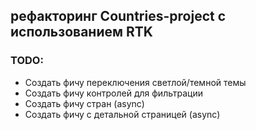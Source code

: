 ## рефакторинг Countries-project с использованием RTK

### TODO:
- Создать фичу переключения светлой/темной темы
- Создать фичу контролей для фильтрации
- Создать фичу стран (async)
- Создать фичу с детальной страницей (async)
